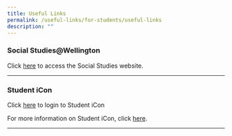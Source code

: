 ```yaml
---
title: Useful Links
permalink: /useful-links/for-students/useful-links
description: ""
---
```


### Social Studies@Wellington

Click [here](https://sites.google.com/view/wtps-socialstudies/home) to access the Social Studies website.

---------------

### Student iCon

Click [here](https://workspace.google.com/dashboard) to login to Student iCon

For more information on Student iCon, click [here](https://wellingtonpri.moe.edu.sg/useful-links/for-students/student-icon).

------------